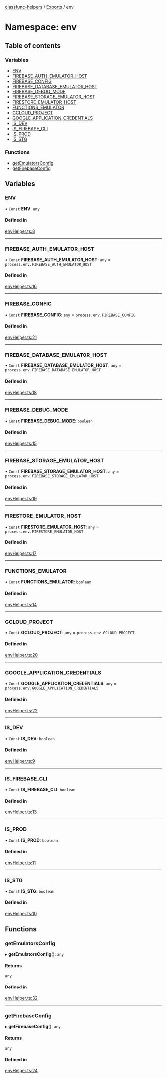 [classfunc-helpers](../README.md) / [Exports](../modules.md) / env

# Namespace: env

## Table of contents

### Variables

- [ENV](env.md#env)
- [FIREBASE\_AUTH\_EMULATOR\_HOST](env.md#firebase_auth_emulator_host)
- [FIREBASE\_CONFIG](env.md#firebase_config)
- [FIREBASE\_DATABASE\_EMULATOR\_HOST](env.md#firebase_database_emulator_host)
- [FIREBASE\_DEBUG\_MODE](env.md#firebase_debug_mode)
- [FIREBASE\_STORAGE\_EMULATOR\_HOST](env.md#firebase_storage_emulator_host)
- [FIRESTORE\_EMULATOR\_HOST](env.md#firestore_emulator_host)
- [FUNCTIONS\_EMULATOR](env.md#functions_emulator)
- [GCLOUD\_PROJECT](env.md#gcloud_project)
- [GOOGLE\_APPLICATION\_CREDENTIALS](env.md#google_application_credentials)
- [IS\_DEV](env.md#is_dev)
- [IS\_FIREBASE\_CLI](env.md#is_firebase_cli)
- [IS\_PROD](env.md#is_prod)
- [IS\_STG](env.md#is_stg)

### Functions

- [getEmulatorsConfig](env.md#getemulatorsconfig)
- [getFirebaseConfig](env.md#getfirebaseconfig)

## Variables

### ENV

• `Const` **ENV**: `any`

#### Defined in

[envHelper.ts:8](https://github.com/ClassFunc/classfunc-helpers/blob/38c375a/src/envHelper.ts#L8)

___

### FIREBASE\_AUTH\_EMULATOR\_HOST

• `Const` **FIREBASE\_AUTH\_EMULATOR\_HOST**: `any` = `process.env.FIREBASE_AUTH_EMULATOR_HOST`

#### Defined in

[envHelper.ts:16](https://github.com/ClassFunc/classfunc-helpers/blob/38c375a/src/envHelper.ts#L16)

___

### FIREBASE\_CONFIG

• `Const` **FIREBASE\_CONFIG**: `any` = `process.env.FIREBASE_CONFIG`

#### Defined in

[envHelper.ts:21](https://github.com/ClassFunc/classfunc-helpers/blob/38c375a/src/envHelper.ts#L21)

___

### FIREBASE\_DATABASE\_EMULATOR\_HOST

• `Const` **FIREBASE\_DATABASE\_EMULATOR\_HOST**: `any` = `process.env.FIREBASE_DATABASE_EMULATOR_HOST`

#### Defined in

[envHelper.ts:18](https://github.com/ClassFunc/classfunc-helpers/blob/38c375a/src/envHelper.ts#L18)

___

### FIREBASE\_DEBUG\_MODE

• `Const` **FIREBASE\_DEBUG\_MODE**: `boolean`

#### Defined in

[envHelper.ts:15](https://github.com/ClassFunc/classfunc-helpers/blob/38c375a/src/envHelper.ts#L15)

___

### FIREBASE\_STORAGE\_EMULATOR\_HOST

• `Const` **FIREBASE\_STORAGE\_EMULATOR\_HOST**: `any` = `process.env.FIREBASE_STORAGE_EMULATOR_HOST`

#### Defined in

[envHelper.ts:19](https://github.com/ClassFunc/classfunc-helpers/blob/38c375a/src/envHelper.ts#L19)

___

### FIRESTORE\_EMULATOR\_HOST

• `Const` **FIRESTORE\_EMULATOR\_HOST**: `any` = `process.env.FIRESTORE_EMULATOR_HOST`

#### Defined in

[envHelper.ts:17](https://github.com/ClassFunc/classfunc-helpers/blob/38c375a/src/envHelper.ts#L17)

___

### FUNCTIONS\_EMULATOR

• `Const` **FUNCTIONS\_EMULATOR**: `boolean`

#### Defined in

[envHelper.ts:14](https://github.com/ClassFunc/classfunc-helpers/blob/38c375a/src/envHelper.ts#L14)

___

### GCLOUD\_PROJECT

• `Const` **GCLOUD\_PROJECT**: `any` = `process.env.GCLOUD_PROJECT`

#### Defined in

[envHelper.ts:20](https://github.com/ClassFunc/classfunc-helpers/blob/38c375a/src/envHelper.ts#L20)

___

### GOOGLE\_APPLICATION\_CREDENTIALS

• `Const` **GOOGLE\_APPLICATION\_CREDENTIALS**: `any` = `process.env.GOOGLE_APPLICATION_CREDENTIALS`

#### Defined in

[envHelper.ts:22](https://github.com/ClassFunc/classfunc-helpers/blob/38c375a/src/envHelper.ts#L22)

___

### IS\_DEV

• `Const` **IS\_DEV**: `boolean`

#### Defined in

[envHelper.ts:9](https://github.com/ClassFunc/classfunc-helpers/blob/38c375a/src/envHelper.ts#L9)

___

### IS\_FIREBASE\_CLI

• `Const` **IS\_FIREBASE\_CLI**: `boolean`

#### Defined in

[envHelper.ts:13](https://github.com/ClassFunc/classfunc-helpers/blob/38c375a/src/envHelper.ts#L13)

___

### IS\_PROD

• `Const` **IS\_PROD**: `boolean`

#### Defined in

[envHelper.ts:11](https://github.com/ClassFunc/classfunc-helpers/blob/38c375a/src/envHelper.ts#L11)

___

### IS\_STG

• `Const` **IS\_STG**: `boolean`

#### Defined in

[envHelper.ts:10](https://github.com/ClassFunc/classfunc-helpers/blob/38c375a/src/envHelper.ts#L10)

## Functions

### getEmulatorsConfig

▸ **getEmulatorsConfig**(): `any`

#### Returns

`any`

#### Defined in

[envHelper.ts:32](https://github.com/ClassFunc/classfunc-helpers/blob/38c375a/src/envHelper.ts#L32)

___

### getFirebaseConfig

▸ **getFirebaseConfig**(): `any`

#### Returns

`any`

#### Defined in

[envHelper.ts:24](https://github.com/ClassFunc/classfunc-helpers/blob/38c375a/src/envHelper.ts#L24)
